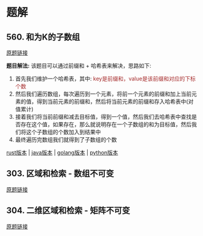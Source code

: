 # 题解

## 560. 和为K的子数组

[原题链接](https://leetcode-cn.com/problems/subarray-sum-equals-k/)

**题目解法:** 该题目可以通过前缀和 + 哈希表来解决，思路如下:

1. 首先我们维护一个哈希表，其中: <span style="color: brown;">key是前缀和，value是该前缀和对应的下标个数</span>
2. 然后我们遍历数组，每次遍历到一个元素，将前一个元素的前缀和加上当前元素的值，得到当前元素的前缀和，然后将当前元素的前缀和存入哈希表中(对值累计)
3. 接着我们将当前前缀和减去目标值，得到一个值，然后我们去哈希表中查找是否存在这个值，如果存在，那么就说明存在一个子数组的和为目标值，然后我们将这个子数组的个数加入到结果中
4. 最终遍历完数组我们就得到了子数组的个数

[rust版本](../../../codes/rust/560.和为-k-的子数组.rs) |
[java版本](../../../codes/java/560.和为-k-的子数组.java) |
[golang版本](../../../codes/golang/560.和为-k-的子数组.go) |
[python版本](../../../codes/python/560.和为-k-的子数组.py)

## 303. 区域和检索 - 数组不可变

[原题链接](https://leetcode-cn.com/problems/range-sum-query-immutable/)

## 304. 二维区域和检索 - 矩阵不可变

[原题链接](https://leetcode-cn.com/problems/range-sum-query-2d-immutable/)

